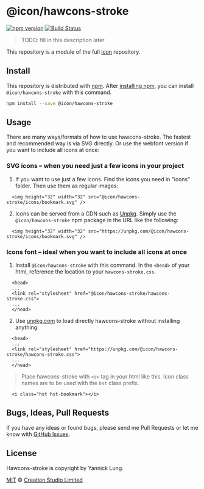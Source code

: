 # @icon/hawcons-stroke

[![npm version](https://img.shields.io/npm/v/@icon/hawcons-stroke.svg)](https://www.npmjs.org/package/@icon/hawcons-stroke)
[![Build Status](https://travis-ci.org/icon/icon.svg?branch=master)](https://travis-ci.org/icon/icon)

> TODO: fill in this description later

This repository is a module of the full [icon][icon] repository.

## Install

This repository is distributed with [npm]. After [installing npm][install-npm], you can install `@icon/hawcons-stroke` with this command.

```bash
npm install --save @icon/hawcons-stroke
```

## Usage

There are many ways/formats of how to use hawcons-stroke. The fastest and recommended way is via SVG directly. Or use the webfont version if you want to include all icons at once:

### SVG icons – when you need just a few icons in your project

  1. If you want to use just a few icons. Find the icons you need in "icons" folder. Then use them as regular images:

```
  <img height="32" width="32" src="@icon/hawcons-stroke/icons/bookmark.svg" />
```

  2. Icons can be served from a CDN such as [Unpkg][Unpkg]. Simply use the `@icon/hawcons-stroke` npm package in the URL like the following:

```
  <img height="32" width="32" src="https://unpkg.com/@icon/hawcons-stroke/icons/bookmark.svg" />
```

### Icons font – ideal when you want to include all icons at once

  1. Install `@icon/hawcons-stroke` with this command. In the `<head>` of your html, reference the location to your `hawcons-stroke.css`.

```
  <head>
  ...
  <link rel="stylesheet" href="@icon/hawcons-stroke/hawcons-stroke.css">
  ...
  </head>
```

  2. Use [unpkg.com][Unpkg] to load directly hawcons-stroke without installing anything:

```
  <head>
  ...
  <link rel="stylesheet" href="https://unpkg.com/@icon/hawcons-stroke/hawcons-stroke.css">
  ...
  </head>
```

> Place hawcons-stroke with `<i>` tag in your html like this. Icon class names are to be used with the `hst` class prefix.

```
  <i class="hst hst-bookmark"></i>
```


## Bugs, Ideas, Pull Requests

If you have any ideas or found bugs, please send me Pull Requests or let me know with [GitHub Issues][github issues].

## License

Hawcons-stroke is copyright by Yannick Lung.

[MIT](./LICENSE) &copy; [Creation Studio Limited](https://creationstudio.com/)

[icon]: https://github.com/icon/icon
[docs]: http://icon.github.io/
[npm]: https://www.npmjs.com/
[install-npm]: https://docs.npmjs.com/getting-started/installing-node
[sass]: http://sass-lang.com/
[github issues]: https://github.com/thecreation/icons/issues
[Unpkg]: https://unpkg.com